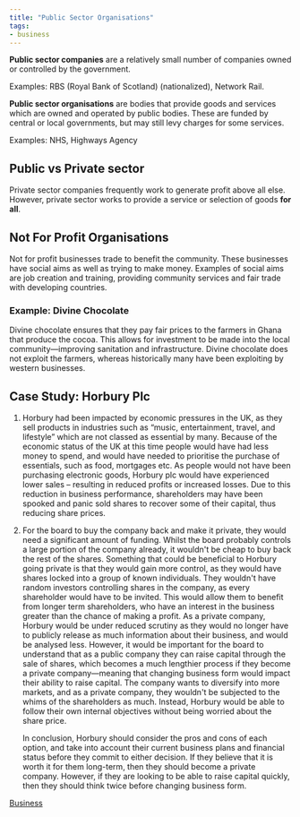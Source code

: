 ```yaml
---
title: "Public Sector Organisations"
tags:
- business
---
```

**Public sector companies** are a relatively small number of companies owned or controlled by the government. 

Examples: RBS (Royal Bank of Scotland) (nationalized), Network Rail.


**Public sector organisations** are bodies that provide goods and services which are owned and operated by public bodies. These are funded by central or local governments, but may still levy charges for some services.

Examples: NHS, Highways Agency

## Public vs Private sector

Private sector companies frequently work to generate profit above all else. However, private sector works to provide a service or selection of goods **for all**.

## Not For Profit Organisations

Not for profit businesses trade to benefit the community. These businesses have social aims as well as trying to make money.
Examples of social aims are job creation and training, providing community services and fair trade with developing countries.

### Example: Divine Chocolate

Divine chocolate ensures that they pay fair prices to the farmers in Ghana that produce the cocoa. This allows for investment to be made into the local community—improving sanitation and infrastructure. Divine chocolate does not exploit the farmers, whereas historically many have been exploiting by western businesses.

## Case Study: Horbury Plc

1) Horbury had been impacted by economic pressures in the UK, as they sell products in industries such as “music, entertainment, travel, and lifestyle” which are not classed as essential by many. Because of the economic status of the UK at this time people would have had less money to spend, and would have needed to prioritise the purchase of essentials, such as food, mortgages etc. As people would not have been purchasing electronic goods, Horbury plc would have experienced lower sales – resulting in reduced profits or increased losses. Due to this reduction in business performance, shareholders may have been spooked and panic sold shares to recover some of their capital, thus reducing share prices.
2) For the board to buy the company back and make it private, they would need a significant amount of funding. Whilst the board probably controls a large portion of the company already, it wouldn't be cheap to buy back the rest of the shares. Something that could be beneficial to Horbury going private is that they would gain more control, as they would have shares locked into a group of known individuals. They wouldn't have random investors controlling shares in the company, as every shareholder would have to be invited. This would allow them to benefit from longer term shareholders, who have an interest in the business greater than the chance of making a profit. 
	As a private company, Horbury would be under reduced scrutiny as they would no longer have to publicly release as much information about their business, and would be analysed less. However, it would be important for the board to understand that as a public company they can raise capital through the sale of shares, which becomes a much lengthier process if they become a private company—meaning that changing business form would impact their ability to raise capital.
	The company wants to diversify into more markets, and as a private company, they wouldn't be subjected to the whims of the shareholders as much. Instead, Horbury would be able to follow their own internal objectives without being worried about the share price.

	In conclusion, Horbury should consider the pros and cons of each option, and take into account their current business plans and financial status before they commit to either decision. If they believe that it is worth it for them long-term, then they should become a private company. However, if they are looking to be able to raise capital quickly, then they should think twice before changing business form.

[Business](/Business)